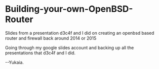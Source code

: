 # Building-your-own-OpenBSD-Router
Slides from a presentation d3c4f and I did on creating an openbsd based router and firewall back around 2014 or 2015

Going through my google slides account and backing up all the presentations that d3c4f and I did. 
  
  --Yukaia.

